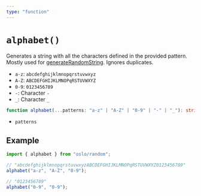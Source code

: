 ```yaml
---
type: "function"
---
```


# `alphabet()`

Generates a string with all the characters defined in the provided pattern. Mostly used for [generateRandomString](ref:random). Ignores duplicates.

- `a-z`: `abcdefghijklmnopqrstuvwxyz`
- `A-Z`: `ABCDEFGHIJKLMNOPqRSTUVWXYZ`
- `0-9`: `0123456789`
- `-`: Character `-`
- `_`: Character `_`

```ts
function alphabet(...patterns: "a-z" | "A-Z" | "0-9" | "-" | "_"): string;
```

- `patterns`

## Example

```ts
import { alphabet } from "oslo/random";

// "abcdefghijklmnopqrstuvwxyzABCDEFGHIJKLMNOPqRSTUVWXYZ0123456789"
alphabet("a-z", "A-Z", "0-9");

// "0123456789"
alphabet("0-9", "0-9");
```
